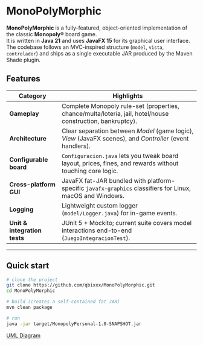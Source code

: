 # MonoPolyMorphic

**MonoPolyMorphic** is a fully-featured, object-oriented implementation of the classic **Monopoly®** board game.  
It is written in **Java 21** and uses **JavaFX 15** for its graphical user interface. The codebase follows an MVC-inspired structure (`model`, `vista`, `controlador`) and ships as a single executable JAR produced by the Maven Shade plugin.

## Features
| Category | Highlights |
|----------|------------|
| **Gameplay** | Complete Monopoly rule-set (properties, chance/multa/lotería, jail, hotel/house construction, bankruptcy). |
| **Architecture** | Clear separation between *Model* (game logic), *View* (JavaFX scenes), and *Controller* (event handlers). |
| **Configurable board** | `Configuracion.java` lets you tweak board layout, prices, fines, and rewards without touching core logic. |
| **Cross-platform GUI** | JavaFX fat-JAR bundled with platform-specific `javafx-graphics` classifiers for Linux, macOS and Windows. |
| **Logging** | Lightweight custom logger (`model/Logger.java`) for in-game events. |
| **Unit & integration tests** | JUnit 5 + Mockito; current suite covers model interactions end-to-end (`JuegoIntegracionTest`). |

---

## Quick start

```bash
# clone the project
git clone https://github.com/qbixxx/MonoPolyMorphic.git
cd MonoPolyMorphic

# build (creates a self-contained fat JAR)
mvn clean package

# run
java -jar target/MonopolyPersonal-1.0-SNAPSHOT.jar
```
[UML Diagram](https://github.com/qbixxx/Monopoly-morphic/files/15135817/exported_from_idea.drawio.pdf)
